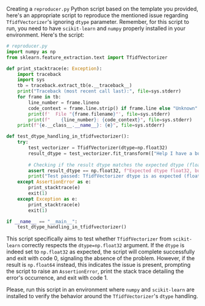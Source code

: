 Creating a `reproducer.py` Python script based on the template you provided, here's an appropriate script to reproduce the mentioned issue regarding `TfidfVectorizer`'s ignoring `dtype` parameter. Remember, for this script to run, you need to have `scikit-learn` and `numpy` properly installed in your environment. Here's the script:

```python
# reproducer.py
import numpy as np
from sklearn.feature_extraction.text import TfidfVectorizer

def print_stacktrace(e: Exception):
    import traceback
    import sys
    tb = traceback.extract_tb(e.__traceback__)
    print("Traceback (most recent call last):", file=sys.stderr)
    for frame in tb:
        line_number = frame.lineno
        code_context = frame.line.strip() if frame.line else "Unknown"
        print(f'  File "{frame.filename}"', file=sys.stderr)
        print(f"    {line_number}: {code_context}", file=sys.stderr)
    print(f"{e.__class__.__name__}: {e}", file=sys.stderr)

def test_dtype_handling_in_tfidfvectorizer():
    try:
        test_vectorizer = TfidfVectorizer(dtype=np.float32)
        result_dtype = test_vectorizer.fit_transform(["Help I have a bug"]).dtype
        
        # Checking if the result dtype matches the expected dtype (float32)
        assert result_dtype == np.float32, f"Expected dtype float32, but got {result_dtype}"
        print("Test passed: TfidfVectorizer dtype is as expected (float32).")
    except AssertionError as e:
        print_stacktrace(e)
        exit(1)
    except Exception as e:
        print_stacktrace(e)
        exit(1)

if __name__ == "__main__":
    test_dtype_handling_in_tfidfvectorizer()
```

This script specifically aims to test whether `TfidfVectorizer` from `scikit-learn` correctly respects the `dtype=np.float32` argument. If the `dtype` is indeed set to `np.float32` as expected, the script will complete successfully and exit with code 0, signaling the absence of the problem. However, if the result is `np.float64` instead, this indicates the issue is present, prompting the script to raise an `AssertionError`, print the stack trace detailing the error's occurrence, and exit with code 1. 

Please, run this script in an environment where `numpy` and `scikit-learn` are installed to verify the behavior around the `TfidfVectorizer`'s `dtype` handling.